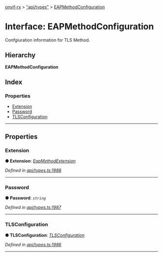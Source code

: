 [onvif-rx](../README.md) > ["api/types"](../modules/_api_types_.md) > [EAPMethodConfiguration](../interfaces/_api_types_.eapmethodconfiguration.md)

# Interface: EAPMethodConfiguration

Confgiuration information for TLS Method.

## Hierarchy

**EAPMethodConfiguration**

## Index

### Properties

* [Extension](_api_types_.eapmethodconfiguration.md#extension)
* [Password](_api_types_.eapmethodconfiguration.md#password)
* [TLSConfiguration](_api_types_.eapmethodconfiguration.md#tlsconfiguration)

---

## Properties

<a id="extension"></a>

###  Extension

**● Extension**: *[EapMethodExtension](_api_types_.eapmethodextension.md)*

*Defined in [api/types.ts:1988](https://github.com/patrickmichalina/onvif-rx/blob/1596479/src/api/types.ts#L1988)*

___
<a id="password"></a>

###  Password

**● Password**: *`string`*

*Defined in [api/types.ts:1987](https://github.com/patrickmichalina/onvif-rx/blob/1596479/src/api/types.ts#L1987)*

___
<a id="tlsconfiguration"></a>

###  TLSConfiguration

**● TLSConfiguration**: *[TLSConfiguration](_api_types_.tlsconfiguration.md)*

*Defined in [api/types.ts:1986](https://github.com/patrickmichalina/onvif-rx/blob/1596479/src/api/types.ts#L1986)*

___

